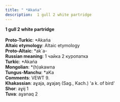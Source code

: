 ```yaml
---
title: " *Akańa"
description:  1 gull 2 white partridge
---
```

<strong> 1 gull 2 white partridge</strong><br><br>
<strong>Proto-Turkic</strong>:  *Akańa<br>
<strong>Altaic etymology</strong>:  Altaic etymology<br>
<strong> Proto-Altaic</strong>:  *ak`a-<br>
<strong>Russian meaning</strong>:  1 чайка 2 куропатка<br>
<strong>Turkic</strong>:  *Akańa<br>
<strong>Mongolian</strong>:  *(h)akawna<br>
<strong>Tungus-Manchu</strong>:  *aKa<br>
<strong>Comments</strong>:  VEWT 9.<br>
<strong>Khakassian</strong>:  aɣaja, aɣajaŋ (Sag., Kach.) 'a k. of bird'<br>
<strong>Shor</strong>:  aɣɨj 1<br>
<strong>Tuva</strong>:  aɣanaq 2<br>



